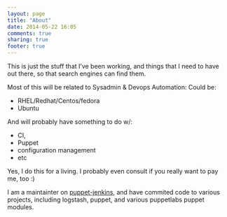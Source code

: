 ```yaml
---
layout: page
title: "About"
date: 2014-05-22 16:05
comments: true
sharing: true
footer: true
---
```

This is just the stuff that I’ve been working, and things that I need to have out there, so that search engines can find them.

 

Most of this will be related to Sysadmin & Devops Automation:
Could be: 

* RHEL/Redhat/Centos/fedora
* Ubuntu
 

And will probably have something to do w/:

* CI,
* Puppet
* configuration management
* etc

Yes, I do this for a living.  I probably even consult if you really want to pay me, too :)


I am a maintainter on [puppet-jenkins](https://github.com/jenkinsci/puppet-jenkins), and have commited code to various projects, including logstash, puppet, and various puppetlabs puppet modules.
